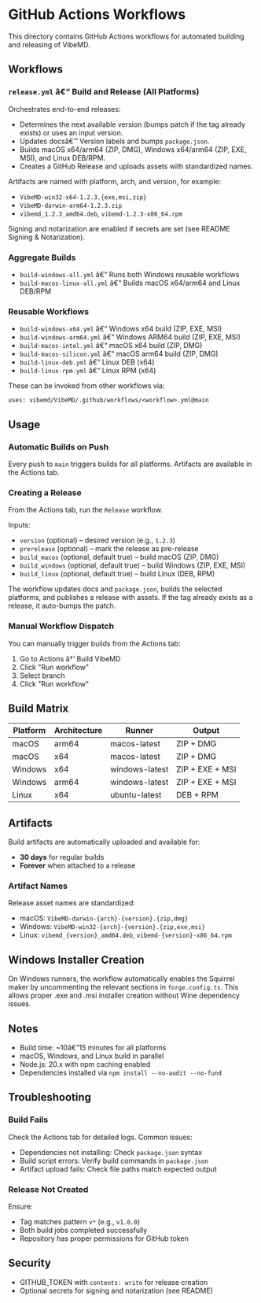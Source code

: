 ﻿# GitHub Actions Workflows

This directory contains GitHub Actions workflows for automated building and releasing of VibeMD.

## Workflows

### `release.yml` â€“ Build and Release (All Platforms)

Orchestrates end-to-end releases:

- Determines the next available version (bumps patch if the tag already exists) or uses an input version.
- Updates docsâ€™ Version labels and bumps `package.json`.
- Builds macOS x64/arm64 (ZIP, DMG), Windows x64/arm64 (ZIP, EXE, MSI), and Linux DEB/RPM.
- Creates a GitHub Release and uploads assets with standardized names.

Artifacts are named with platform, arch, and version, for example:

- `VibeMD-win32-x64-1.2.3.{exe,msi,zip}`
- `VibeMD-darwin-arm64-1.2.3.zip`
- `vibemd_1.2.3_amd64.deb`, `vibemd-1.2.3-x86_64.rpm`

Signing and notarization are enabled if secrets are set (see README Signing & Notarization).

### Aggregate Builds

- `build-windows-all.yml` â€“ Runs both Windows reusable workflows
- `build-macos-linux-all.yml` â€“ Builds macOS x64/arm64 and Linux DEB/RPM

### Reusable Workflows

- `build-windows-x64.yml` â€“ Windows x64 build (ZIP, EXE, MSI)
- `build-windows-arm64.yml` â€“ Windows ARM64 build (ZIP, EXE, MSI)
- `build-macos-intel.yml` â€“ macOS x64 build (ZIP, DMG)
- `build-macos-silicon.yml` â€“ macOS arm64 build (ZIP, DMG)
- `build-linux-deb.yml` â€“ Linux DEB (x64)
- `build-linux-rpm.yml` â€“ Linux RPM (x64)

These can be invoked from other workflows via:

```
uses: vibemd/VibeMD/.github/workflows/<workflow>.yml@main
```

## Usage

### Automatic Builds on Push

Every push to `main` triggers builds for all platforms. Artifacts are available in the Actions tab.

### Creating a Release

From the Actions tab, run the `Release` workflow.

Inputs:
- `version` (optional) – desired version (e.g., `1.2.3`)
- `prerelease` (optional) – mark the release as pre-release
- `build_macos` (optional, default true) – build macOS (ZIP, DMG)
- `build_windows` (optional, default true) – build Windows (ZIP, EXE, MSI)
- `build_linux` (optional, default true) – build Linux (DEB, RPM)

The workflow updates docs and `package.json`, builds the selected platforms, and publishes a release with assets. If the tag already exists as a release, it auto-bumps the patch.

### Manual Workflow Dispatch

You can manually trigger builds from the Actions tab:
1. Go to Actions â†’ Build VibeMD
2. Click "Run workflow"
3. Select branch
4. Click "Run workflow"

## Build Matrix

| Platform | Architecture | Runner | Output |
|----------|-------------|--------|--------|
| macOS | arm64 | macos-latest | ZIP + DMG |
| macOS | x64 | macos-latest | ZIP + DMG |
| Windows | x64 | windows-latest | ZIP + EXE + MSI |
| Windows | arm64 | windows-latest | ZIP + EXE + MSI |
| Linux | x64 | ubuntu-latest | DEB + RPM |

## Artifacts

Build artifacts are automatically uploaded and available for:
- **30 days** for regular builds
- **Forever** when attached to a release

### Artifact Names

Release asset names are standardized:
- macOS: `VibeMD-darwin-{arch}-{version}.{zip,dmg}`
- Windows: `VibeMD-win32-{arch}-{version}.{zip,exe,msi}`
- Linux: `vibemd_{version}_amd64.deb`, `vibemd-{version}-x86_64.rpm`

## Windows Installer Creation

On Windows runners, the workflow automatically enables the Squirrel maker by uncommenting the relevant sections in `forge.config.ts`. This allows proper .exe and .msi installer creation without Wine dependency issues.

## Notes

- Build time: ~10â€“15 minutes for all platforms
- macOS, Windows, and Linux build in parallel
- Node.js: 20.x with npm caching enabled
- Dependencies installed via `npm install --no-audit --no-fund`

## Troubleshooting

### Build Fails

Check the Actions tab for detailed logs. Common issues:
- Dependencies not installing: Check `package.json` syntax
- Build script errors: Verify build commands in `package.json`
- Artifact upload fails: Check file paths match expected output

### Release Not Created

Ensure:
- Tag matches pattern `v*` (e.g., `v1.0.0`)
- Both build jobs completed successfully
- Repository has proper permissions for GitHub token

## Security

- GITHUB_TOKEN with `contents: write` for release creation
- Optional secrets for signing and notarization (see README)

